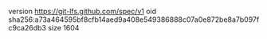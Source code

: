 version https://git-lfs.github.com/spec/v1
oid sha256:a73a464595bf8cfb14aed9a408e549386888c07a0e872be8a7b097fc9ca26db3
size 1604
